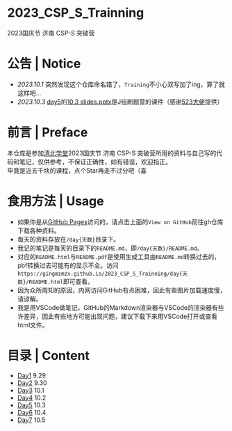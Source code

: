 # 2023_CSP_S_Trainning
2023国庆节 济南 CSP-S 突破营

# 公告 | Notice
- _2023.10.1_ 突然发现这个仓库命名错了，`Training`不小心双写加了ing，算了就这样吧...
- _2023.10.3_ [day5](day5)的[10.3 slides.pptx](day5/10.3%20slides.pptx)是J组刷题营的课件（感谢[523大佬](day5/images/IMG_6191.JPG)提供）

# 前言 | Preface
本仓库是参加[清北学堂](https://noip.ac)2023国庆节 济南 CSP-S 突破营所用的资料与自己写的代码和笔记，仅供参考，不保证正确性，如有错误，欢迎指正。  
毕竟是近五千块的课程，点个Star再走不过分吧（喜

# 食用方法 | Usage
- 如果你是从[GitHub Pages](https://gingmzmzx.github.io/2023_CSP_S_Trainning/)访问的，请点击上面的`View on GitHub`前往gh仓库下载各种资料。
- 每天的资料存放在`/day{天数}`目录下。
- 我记的笔记是每天的目录下的`README.md`，即`/day{天数}/README.md`。
- 对应的`README.html`与`README.pdf`是使用生成工具由`README.md`转换过去的，pbf转换过去可能有的显示不全。访问`https://gingmzmzx.github.io/2023_CSP_S_Trainning/day{天数}/README.html`即可查看。
- 因为众所周知的原因，内网访问GitHub有点困难，因此有些图片加载速度慢，请谅解。
- 我是用VSCode做笔记，GitHub的Markdown渲染器与VSCode的渲染器有些许差异，因此有些地方可能出现问题，建议下载下来用VSCode打开或查看html文件。

# 目录 | Content
- [Day1](day1) 9.29
- [Day2](day2) 9.30
- [Day3](day3) 10.1
- [Day4](day4) 10.2
- [Day5](day5) 10.3
- [Day6](day6) 10.4
- [Day7](day7) 10.5
